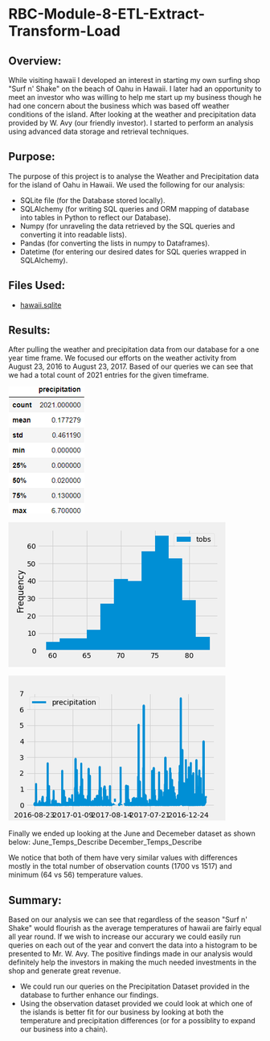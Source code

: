 # RBC-Module-8-ETL-Extract-Transform-Load

## Overview:

While visiting hawaii I developed an interest in starting my own surfing shop "Surf n' Shake" on the beach of Oahu in Hawaii. I later had an opportunity to meet an investor who was willing to help me start up my business though he had one concern about the business which was based off weather conditions of the island. After looking at the weather and precipitation data provided by W. Avy (our friendly investor). I started to perform an analysis using advanced data storage and retrieval techniques.

## Purpose:

The purpose of this project is to analyse the Weather and Precipitation data for the island of Oahu in Hawaii. We used the following for our analysis:
* SQLite file (for the Database stored locally).
* SQLAlchemy (for writing SQL queries and ORM mapping of database into tables in Python to reflect our Database).
* Numpy (for unraveling the data retrieved by the SQL queries and converting it into readable lists).
* Pandas (for converting the lists in numpy to Dataframes).
* Datetime (for entering our desired dates for SQL queries wrapped in SQLAlchemy).

## Files Used:

* [hawaii.sqlite](https://github.com/mubeenkh4u/RBC-Module-9-Surfs-Up-with-Advanced-Data-Storage-and-Retrieval/blob/main/hawaii.sqlite)

## Results:

After pulling the weather and precipitation data from our database for a one year time frame. We focused our efforts on the weather activity from August 23, 2016 to August 23, 2017. Based of our queries we can see that we had a total count of 2021 entries for the given timeframe.

![prev_year](https://github.com/mubeenkh4u/RBC-Module-9-Surfs-Up-with-Advanced-Data-Storage-and-Retrieval/blob/main/Resources/prev_year.png)

![monthly_temp_data.png](https://github.com/mubeenkh4u/RBC-Module-9-Surfs-Up-with-Advanced-Data-Storage-and-Retrieval/blob/main/Resources/monthly_temp_data.png)

![prev_year_precipitation.png](https://github.com/mubeenkh4u/RBC-Module-9-Surfs-Up-with-Advanced-Data-Storage-and-Retrieval/blob/main/Resources/Prev_Year_Precipitation.png)

Finally we ended up looking at the June and Decemeber dataset as shown below:
June_Temps_Describe
December_Temps_Describe

We notice that both of them have very similar values with differences mostly in the total number of observation counts (1700 vs 1517) and minimum (64 vs 56) temperature values.

## Summary:

Based on our analysis we can see that regardless of the season "Surf n' Shake" would flourish as the average temperatures of hawaii are fairly equal all year round. If we wish to increase our accurary we could easily run queries on each out of the year and convert the data into a histogram to be presented to Mr. W. Avy. The positive findings made in our analysis would definitely help the investors in making the much needed investments in the shop and generate great revenue.

* We could run our queries on the Precipitation Dataset provided in the database to further enhance our findings.
* Using the observation dataset provided we could look at which one of the islands is better fit for our business by looking at both the temperature and precipitation differences (or for a possiblity to expand our business into a chain).

